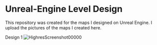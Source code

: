 # Unreal-Engine Level Design

This repository was created for the maps I designed on Unreal Engine. I upload the pictures of the maps I created here.



Design 1
![HighresScreenshot00000](https://user-images.githubusercontent.com/32031460/83362849-373a9300-a39d-11ea-9d9c-b1db8a3970bd.png)
